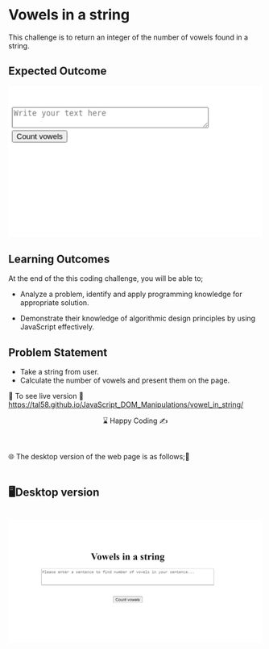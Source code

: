 
# Vowels in a string

This challenge is to return an integer of the number of vowels found in a string.

## Expected Outcome

<img src="./vowels.gif" width="600" />

## Learning Outcomes

At the end of the this coding challenge, you will be able to;

- Analyze a problem, identify and apply programming knowledge for appropriate solution.

- Demonstrate their knowledge of algorithmic design principles by using JavaScript effectively.

## Problem Statement

- Take a string from user.
- Calculate the number of vowels and present them on the page.

🔗 To see live version 🎯https://tal58.github.io/JavaScript_DOM_Manipulations/vowel_in_string/


<center> ⌛ Happy Coding  ✍ </center>

<br><br>
🌐 The desktop version of the web page is as follows;🧭
<br><br>

## 🖥️Desktop version
<br>
<img src="./desktop.gif" align="left" alt="desktop_version">
<br>
<br>
<br>
<br>
<br>
<br>
<br>
<br>
<br>
<br><br><br><br><br><br><br><br><br>

